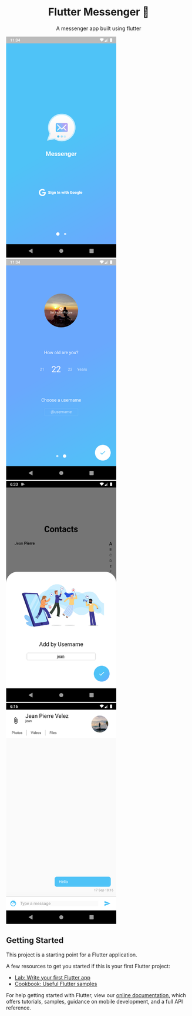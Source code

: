 <h1 align="center">Flutter Messenger 🤳</h1>
<p align="center">A messenger app built using flutter</p>

<p float="left">
    <img src="docs/Screenshot_1567091065.png" height="600em"/>
    <img src="docs/Screenshot_1567091075.png" height="600em"/>
    <img src="docs/Screenshot_1568759618.png" height="600em"/>
    <img src="docs/Screenshot_1568758613.png" height="600em"/>
</p>

## Getting Started

This project is a starting point for a Flutter application.

A few resources to get you started if this is your first Flutter project:

- [Lab: Write your first Flutter app](https://flutter.dev/docs/get-started/codelab)
- [Cookbook: Useful Flutter samples](https://flutter.dev/docs/cookbook)

For help getting started with Flutter, view our
[online documentation](https://flutter.dev/docs), which offers tutorials,
samples, guidance on mobile development, and a full API reference.
